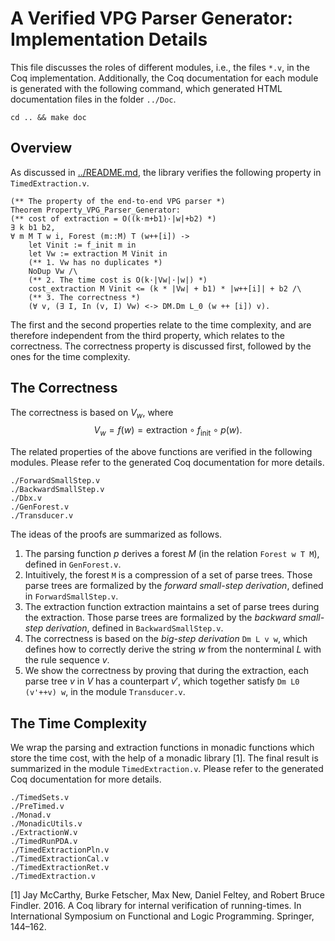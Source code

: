 # A Verified VPG Parser Generator: Implementation Details

This file discusses the roles of different modules, i.e., the files
`*.v`, in the Coq implementation. Additionally, the Coq documentation
for each module is generated with the following command, which generated
HTML documentation files in the folder `../Doc`.

```Shell
cd .. && make doc
```

## Overview

As discussed in [../README.md](../README.md), the library verifies the
following property in `TimedExtraction.v`.

```Coq
(** The property of the end-to-end VPG parser *)
Theorem Property_VPG_Parser_Generator:
(** cost of extraction = O((k·m+b1)·|w|+b2) *)
∃ k b1 b2,
∀ m M T w i, Forest (m::M) T (w++[i]) ->
    let Vinit := f_init m in
    let Vw := extraction M Vinit in
    (** 1. Vw has no duplicates *)
    NoDup Vw /\
    (** 2. The time cost is O(k·|Vw|·|w|) *)
    cost_extraction M Vinit <= (k * |Vw| + b1) * |w++[i]| + b2 /\
    (** 3. The correctness *)
    (∀ v, (∃ I, In (v, I) Vw) <-> DM.Dm L_0 (w ++ [i]) v).
```

The first and the second properties relate to the time complexity, and
are therefore independent from the third property, which relates to the
correctness. The correctness property is discussed first, followed by
the ones for the time complexity.

## The Correctness

The correctness is based on $V_w$, where 
$$V_w=f(w)=\text{extraction}\circ f_\text{init}\circ p(w).$$

The related properties of the above functions are verified in the
following modules. Please refer to the generated Coq documentation for
more details.

```Shell
./ForwardSmallStep.v
./BackwardSmallStep.v
./Dbx.v
./GenForest.v
./Transducer.v
```

The ideas of the proofs are summarized as follows.

1. The parsing function $p$ derives a forest $M$ (in the relation
   `Forest w T M`), defined in `GenForest.v`.
2. Intuitively, the forest `M` is a compression of a set of parse trees.
   Those parse trees are formalized by the _forward small-step
   derivation_, defined in `ForwardSmallStep.v`.
3. The extraction function $\text{extraction}$ maintains a set of parse
   trees during the extraction. Those parse trees are formalized by the
   _backward small-step derivation_, defined in `BackwardSmallStep.v`. 
4. The correctness is based on the _big-step derivation_ `Dm L v w`,
   which defines how to correctly derive the string $w$ from the
   nonterminal $L$ with the rule sequence $v$.
5. We show the correctness by proving that during the extraction, each
   parse tree $v$ in $V$ has a counterpart $v'$, which together satisfy
   `Dm L0 (v'++v) w`, in the module `Transducer.v`.


## The Time Complexity

We wrap the parsing and extraction functions in monadic functions which store the time cost, with the help of a monadic library [1]. The final result is summarized in the module `TimedExtraction.v`. Please refer to the generated Coq documentation for more details.

```Shell
./TimedSets.v
./PreTimed.v
./Monad.v
./MonadicUtils.v
./ExtractionW.v
./TimedRunPDA.v
./TimedExtractionPln.v
./TimedExtractionCal.v
./TimedExtractionRet.v
./TimedExtraction.v
```

[1] Jay McCarthy, Burke Fetscher, Max New, Daniel Feltey, and Robert
Bruce Findler. 2016. A Coq library for internal verification of
running-times. In International Symposium on Functional and Logic
Programming. Springer, 144–162.